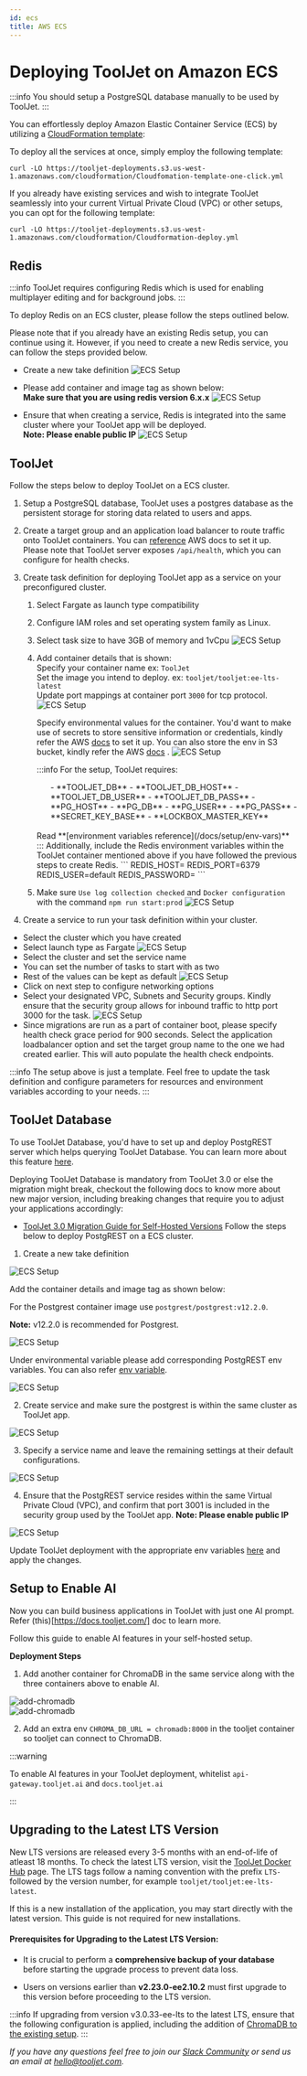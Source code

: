 ```yaml
---
id: ecs
title: AWS ECS
---
```


# Deploying ToolJet on Amazon ECS

:::info
You should setup a PostgreSQL database manually to be used by ToolJet.
:::

You can effortlessly deploy Amazon Elastic Container Service (ECS) by utilizing a [CloudFormation template](https://aws.amazon.com/cloudformation/):

To deploy all the services at once, simply employ the following template:

```
curl -LO https://tooljet-deployments.s3.us-west-1.amazonaws.com/cloudformation/Cloudfomation-template-one-click.yml
```

If you already have existing services and wish to integrate ToolJet seamlessly into your current Virtual Private Cloud (VPC) or other setups, you can opt for the following template:

```
curl -LO https://tooljet-deployments.s3.us-west-1.amazonaws.com/cloudformation/Cloudformation-deploy.yml
``` 

<div style={{paddingTop:'24px'}}>

## Redis

:::info
ToolJet requires configuring Redis which is used for enabling multiplayer editing and for background jobs.
:::

To deploy Redis on an ECS cluster, please follow the steps outlined below.

Please note that if you already have an existing Redis setup, you can continue using it. However, if you need to create a new Redis service, you can follow the steps provided below.

- Create a new take definition 
  <img className="screenshot-full" src="/img/setup/ecs/ecs-1.png" alt="ECS Setup" />

- Please add container and image tag as shown below: <br/>
  **Make sure that you are using redis version 6.x.x**
  <img className="screenshot-full" src="/img/setup/ecs/ecs-2.png" alt="ECS Setup" />

- Ensure that when creating a service, Redis is integrated into the same cluster where your ToolJet app will be deployed. <br/>
  **Note: Please enable public IP**
  <img className="screenshot-full" src="/img/setup/ecs/ecs-3.png" alt="ECS Setup" />

</div>

<div style={{paddingTop:'24px'}}>

## ToolJet

Follow the steps below to deploy ToolJet on a ECS cluster.

1. Setup a PostgreSQL database, ToolJet uses a postgres database as the persistent storage for storing data related to users and apps.
2. Create a target group and an application load balancer to route traffic onto ToolJet containers. You can [reference](https://docs.aws.amazon.com/AmazonECS/latest/userguide/create-application-load-balancer.html) AWS docs to set it up. Please note that ToolJet server exposes `/api/health`, which you can configure for health checks.
3. Create task definition for deploying ToolJet app as a service on your preconfigured cluster.
    1. Select Fargate as launch type compatibility
    2. Configure IAM roles and set operating system family as Linux. 
    3. Select task size to have 3GB of memory and 1vCpu
        <img className="screenshot-full" src="/img/setup/ecs/ecs-4.png" alt="ECS Setup" />
    4. Add container details that is shown: <br/>
       Specify your container name ex: `ToolJet` <br/>
       Set the image you intend to deploy. ex: `tooljet/tooljet:ee-lts-latest` <br/>
       Update port mappings at container port `3000` for tcp protocol. 
        <img className="screenshot-full" src="/img/setup/ecs/ecs-5.png" alt="ECS Setup" />

        Specify environmental values for the container. You'd want to make use of secrets to store sensitive information or credentials, kindly refer the AWS [docs](https://docs.aws.amazon.com/AmazonECS/latest/developerguide/specifying-sensitive-data-secrets.html) to set it up. You can also store the env in S3 bucket, kindly refer the AWS [docs](https://docs.aws.amazon.com/AmazonECS/latest/developerguide/taskdef-envfiles.html) . 
        <img className="screenshot-full" src="/img/setup/ecs/ecs-6.png" alt="ECS Setup" />

        :::info
        For the setup, ToolJet requires:
        <ul> 
        - **TOOLJET_DB** 
        - **TOOLJET_DB_HOST**
        - **TOOLJET_DB_USER**
        - **TOOLJET_DB_PASS**
        - **PG_HOST**
        - **PG_DB**
        - **PG_USER**
        - **PG_PASS**
        - **SECRET_KEY_BASE** 
        - **LOCKBOX_MASTER_KEY**
        </ul>
        <br/>
        Read **[environment variables reference](/docs/setup/env-vars)**
        :::
        Additionally, include the Redis environment variables within the ToolJet container mentioned above if you have followed the previous steps to create Redis.
        ```
        REDIS_HOST=<public ip of redis task>
        REDIS_PORT=6379
        REDIS_USER=default
        REDIS_PASSWORD=
        ```
    5. Make sure `Use log collection checked` and `Docker configuration` with the command `npm run start:prod`
        <img className="screenshot-full" src="/img/setup/ecs/ecs-8.png" alt="ECS Setup" />

4. Create a service to run your task definition within your cluster.

  - Select the cluster which you have created
  - Select launch type as Fargate 
    <img className="screenshot-full" src="/img/setup/ecs/ecs-9.png" alt="ECS Setup" />
  - Select the cluster and set the service name
  - You can set the number of tasks to start with as two
  - Rest of the values can be kept as default
    <img className="screenshot-full" src="/img/setup/ecs/ecs-10.png" alt="ECS Setup" />
  - Click on next step to configure networking options
  - Select your designated VPC, Subnets and Security groups. Kindly ensure that the security group allows for inbound traffic to http port 3000 for the task.
    <img className="screenshot-full" src="/img/setup/ecs/ecs-11.png" alt="ECS Setup" />
  - Since migrations are run as a part of container boot, please specify health check grace period for 900 seconds. Select the application loadbalancer option and set the target group name to the one we had created earlier. This will auto populate the health check endpoints.

:::info
The setup above is just a template. Feel free to update the task definition and configure parameters for resources and environment variables according to your needs.
:::

</div>

<div style={{paddingTop:'24px'}}>

## ToolJet Database

To use ToolJet Database, you'd have to set up and deploy PostgREST server which helps querying ToolJet Database. You can learn more about this feature [here](/docs/tooljet-db/tooljet-database).

Deploying ToolJet Database is mandatory from ToolJet 3.0 or else the migration might break, checkout the following docs to know more about new major version, including breaking changes that require you to adjust your applications accordingly:
- [ToolJet 3.0 Migration Guide for Self-Hosted Versions](./upgrade-to-v3.md)
Follow the steps below to deploy PostgREST on a ECS cluster. 

1. Create a new take definition

  <div style={{textAlign: 'center'}}>

  <img className="screenshot-full" src="/img/setup/ecs/ecs-12.png" alt="ECS Setup" />

  </div>
  
  Add the container details and image tag as shown below:
  
  For the Postgrest container image use `postgrest/postgrest:v12.2.0`.

  **Note:** v12.2.0 is recommended for Postgrest.

  <div style={{textAlign: 'center'}}>

  <img className="screenshot-full" src="/img/setup/ecs/ecs-13.png" alt="ECS Setup" />

  </div>
  
  Under environmental variable please add corresponding PostgREST env variables. You can also refer [env variable](/docs/setup/env-vars/#postgrest-server-required).

  <div style={{textAlign: 'center'}}>

  <img className="screenshot-full" src="/img/setup/ecs/ecs-14.png" alt="ECS Setup" />

  </div>


2. Create service and make sure the postgrest is within the same cluster as ToolJet app. 

  <div style={{textAlign: 'center'}}>

  <img className="screenshot-full" src="/img/setup/ecs/ecs-15.png" alt="ECS Setup" />

  </div>


3. Specify a service name and leave the remaining settings at their default configurations.

  <div style={{textAlign: 'center'}}>

  <img className="screenshot-full" src="/img/setup/ecs/ecs-16.png" alt="ECS Setup" />

  </div>

4. Ensure that the PostgREST service resides within the same Virtual Private Cloud (VPC), and confirm that port 3001 is included in the security group used by the ToolJet app. **Note: Please enable public IP**

  <div style={{textAlign: 'center'}}>

  <img className="screenshot-full" src="/img/setup/ecs/ecs-17.png" alt="ECS Setup" />

  </div>

Update ToolJet deployment with the appropriate env variables [here](/docs/setup/env-vars/#enable-tooljet-database-required) and apply the changes.

</div>


## Setup to Enable AI
Now you can build business applications in ToolJet with just one AI prompt. Refer (this)[https://docs.tooljet.com/] doc to learn more.

Follow this guide to enable AI features in your self-hosted setup.

**Deployment Steps**

1. Add another container for ChromaDB in the same service along with the three containers above to enable AI.

<div style={{textAlign: 'center'}}>
  <img className="screenshot-full" src="/img/setup/ecs/chromadb_1.png" alt="add-chromadb" />
  </div>

  <div style={{textAlign: 'center'}}>
  <img className="screenshot-full" src="/img/setup/ecs/chromadb_2.png" alt="add-chromadb" />
  </div>

2. Add an extra env `CHROMA_DB_URL = chromadb:8000` in the tooljet container so tooljet can connect to ChromaDB.


:::warning

To enable AI features in your ToolJet deployment, whitelist `api-gateway.tooljet.ai` and `docs.tooljet.ai`

:::

## Upgrading to the Latest LTS Version

New LTS versions are released every 3-5 months with an end-of-life of atleast 18 months. To check the latest LTS version, visit the [ToolJet Docker Hub](https://hub.docker.com/r/tooljet/tooljet/tags) page. The LTS tags follow a naming convention with the prefix `LTS-` followed by the version number, for example `tooljet/tooljet:ee-lts-latest`.

If this is a new installation of the application, you may start directly with the latest version. This guide is not required for new installations.

#### Prerequisites for Upgrading to the Latest LTS Version:

- It is crucial to perform a **comprehensive backup of your database** before starting the upgrade process to prevent data loss.

- Users on versions earlier than **v2.23.0-ee2.10.2** must first upgrade to this version before proceeding to the LTS version.

:::info
If upgrading from version v3.0.33-ee-lts to the latest LTS, ensure that the following configuration is applied, including the addition of [ChromaDB to the existing setup](#setup-to-enable-ai).
:::

*If you have any questions feel free to join our [Slack Community](https://tooljet.com/slack) or send us an email at hello@tooljet.com.*
